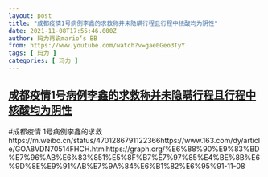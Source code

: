 ```yaml
---
layout: post
title: "成都疫情1号病例李鑫的求救称并未隐瞒行程且行程中核酸均为阴性"
date: 2021-11-08T17:55:46.000Z
author: 玛力再说mario‘s BB
from: https://www.youtube.com/watch?v=gae0Geo3TyY
tags: [ 玛力 ]
categories: [ 玛力 ]
---
```

<!--1636394146000-->
[成都疫情1号病例李鑫的求救称并未隐瞒行程且行程中核酸均为阴性](https://www.youtube.com/watch?v=gae0Geo3TyY)
------

<div>
#成都疫情 1号病例李鑫的求救https://m.weibo.cn/status/4701286791122366https://www.163.com/dy/article/GOA8VDN70514FHCH.htmlhttps://graph.org/%E6%88%90%E9%83%BD%E7%96%AB%E6%83%851%E5%8F%B7%E7%97%85%E4%BE%8B%E6%9D%8E%E9%91%AB%E7%9A%84%E6%B1%82%E6%95%91-11-08
</div>
